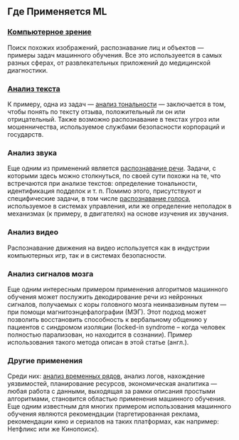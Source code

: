 ## Где Применяется ML

### [Компьютерное зрение](https://ru.wikipedia.org/wiki/%D0%9A%D0%BE%D0%BC%D0%BF%D1%8C%D1%8E%D1%82%D0%B5%D1%80%D0%BD%D0%BE%D0%B5_%D0%B7%D1%80%D0%B5%D0%BD%D0%B8%D0%B5)

Поиск похожих изображений, распознавание лиц и объектов — примеры задач машинного обучения. Все это используеется в самых разных сферах, от развлекательных приложений до медицинской диагностики.

### [Анализ текста](https://ru.wikipedia.org/wiki/%D0%98%D0%BD%D1%82%D0%B5%D0%BB%D0%BB%D0%B5%D0%BA%D1%82%D1%83%D0%B0%D0%BB%D1%8C%D0%BD%D1%8B%D0%B9_%D0%B0%D0%BD%D0%B0%D0%BB%D0%B8%D0%B7_%D1%82%D0%B5%D0%BA%D1%81%D1%82%D0%B0)
К примеру, одна из задач — [анализ тональности](https://ru.wikipedia.org/wiki/%D0%90%D0%BD%D0%B0%D0%BB%D0%B8%D0%B7_%D1%82%D0%BE%D0%BD%D0%B0%D0%BB%D1%8C%D0%BD%D0%BE%D1%81%D1%82%D0%B8_%D1%82%D0%B5%D0%BA%D1%81%D1%82%D0%B0) — заключается в том, чтобы понять по тексту отзыва, положительный ли он или отрицательный.
Также возможно распознавание в текстах угроз или мошенничества, используемое службами безопасности корпораций и государств.

### Анализ звука
Еще одним из применений является [распознавание речи](https://ru.wikipedia.org/wiki/%D0%A0%D0%B0%D1%81%D0%BF%D0%BE%D0%B7%D0%BD%D0%B0%D0%B2%D0%B0%D0%BD%D0%B8%D0%B5_%D1%80%D0%B5%D1%87%D0%B8). Задачи, с которыми здесь можно столкнуться, по своей сути похожи на те, что встречаются при анализе текстов: определение тональности, идентификация подделок и т. п.
Помимо этого, присутствуют и специфические задачи, в том числе [распознавание голоса](https://ru.wikipedia.org/wiki/%D0%A0%D0%B0%D1%81%D0%BF%D0%BE%D0%B7%D0%BD%D0%B0%D0%B2%D0%B0%D0%BD%D0%B8%D0%B5_%D0%BF%D0%BE_%D0%B3%D0%BE%D0%BB%D0%BE%D1%81%D1%83), используемое в системах управления, или же определение неполадок в механизмах (к примеру, в двигателях) на основе изучения их звучания.

### Анализ видео
Распознавание движения на видео используется как в индустрии компьютерных игр, так и в системах безопасности.

### Анализ сигналов мозга
Еще одним интересным примером применения алгоритмов машинного обучения может послужить декодирование речи из нейронных сигналов, получаемых с коры головного мозга неинвазивным путем — при помощи магнитоэнцефалографии (МЭГ). Этот подход может позволить восстановить способность к вербальному общению у пациентов с синдромом изоляции (locked-in syndrome – когда человек полностью парализован, но находится в сознании). Пример использования такого метода описан в этой статье (англ.).


### Другие применения

Среди них: [анализ временных рядов](http://www.machinelearning.ru/wiki/index.php?title=%D0%92%D1%80%D0%B5%D0%BC%D0%B5%D0%BD%D0%BD%D0%BE%D0%B9_%D1%80%D1%8F%D0%B4), анализ логов, нахождение уязвимостей, планирование ресурсов, экономическая аналитика — любая работа с данными, выходящая за рамки описания простыми алгоритмами, становится областью применения машинного обучения.
Еще одним известным для многих примером использования машинного обучения являются рекомендации (таргетированная реклама, рекомендации кино и сериалов на таких платформах, как например: Нетфликс или же Кинопоиск).
